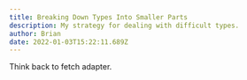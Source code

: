 ```yaml
---
title: Breaking Down Types Into Smaller Parts
description: My strategy for dealing with difficult types.
author: Brian
date: 2022-01-03T15:22:11.689Z
---
```

Think back to fetch adapter.
